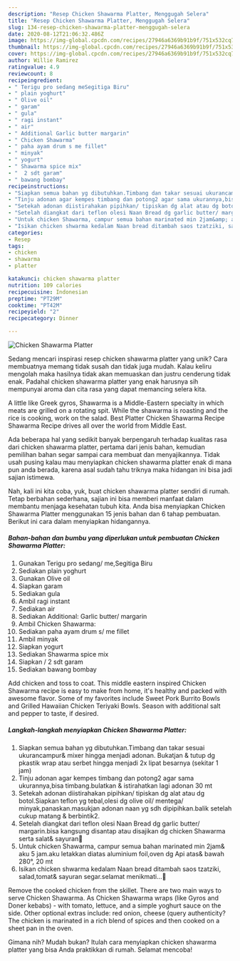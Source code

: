 ```yaml
---
description: "Resep Chicken Shawarma Platter, Menggugah Selera"
title: "Resep Chicken Shawarma Platter, Menggugah Selera"
slug: 134-resep-chicken-shawarma-platter-menggugah-selera
date: 2020-08-12T21:06:32.486Z
image: https://img-global.cpcdn.com/recipes/27946a6369b91b9f/751x532cq70/chicken-shawarma-platter-foto-resep-utama.jpg
thumbnail: https://img-global.cpcdn.com/recipes/27946a6369b91b9f/751x532cq70/chicken-shawarma-platter-foto-resep-utama.jpg
cover: https://img-global.cpcdn.com/recipes/27946a6369b91b9f/751x532cq70/chicken-shawarma-platter-foto-resep-utama.jpg
author: Willie Ramirez
ratingvalue: 4.9
reviewcount: 8
recipeingredient:
- " Terigu pro sedang meSegitiga Biru"
- " plain yoghurt"
- " Olive oil"
- " garam"
- " gula"
- " ragi instant"
- " air"
- " Additional Garlic butter margarin"
- " Chicken Shawarma"
- " paha ayam drum s me fillet"
- " minyak"
- " yogurt"
- " Shawarma spice mix"
- "  2 sdt garam"
- " bawang bombay"
recipeinstructions:
- "Siapkan semua bahan yg dibutuhkan.Timbang dan takar sesuai ukurancampur&amp; mixer hingga menjadi adonan. Bukatjan &amp; tutup dg pkastik wrap atau serbet hingga menjadi 2x lipat besarnya (sekitar 1 jam)"
- "Tinju adonan agar kempes timbang dan potong2 agar sama ukurannya,bisa timbang.bulatkan &amp; istirahatkan lagi adonan 30 mt"
- "Setekah adonan diistirahakan pipihkan/ tipiskan dg alat atau dg botol.Siapkan teflon yg tebal,olesi dg olive oil/ mentega/ minyak,panaskan.masukjan adonan naan yg sdh dipipihkan.balik setelah cukup matang &amp; berbintik2."
- "Setelah diangkat dari teflon olesi Naan Bread dg garlic butter/ margarin.bisa kangsung disantap atau disajikan dg chicken Shawarma serta salat&amp; sayuran🍪"
- "Untuk chicken Shawarma, campur semua bahan marinated min 2jam&amp; aku 5 jam.aku letakkan diatas aluminium foil,oven dg Api atas&amp; bawah 280°, 20 mt"
- "Isikan chicken shwarma kedalam Naan bread ditambah saos tzatziki, salad,tomat&amp; sayuran segar.selamat menikmati...🌮"
categories:
- Resep
tags:
- chicken
- shawarma
- platter

katakunci: chicken shawarma platter 
nutrition: 109 calories
recipecuisine: Indonesian
preptime: "PT29M"
cooktime: "PT42M"
recipeyield: "2"
recipecategory: Dinner

---
```



![Chicken Shawarma Platter](https://img-global.cpcdn.com/recipes/27946a6369b91b9f/751x532cq70/chicken-shawarma-platter-foto-resep-utama.jpg)

Sedang mencari inspirasi resep chicken shawarma platter yang unik? Cara membuatnya memang tidak susah dan tidak juga mudah. Kalau keliru mengolah maka hasilnya tidak akan memuaskan dan justru cenderung tidak enak. Padahal chicken shawarma platter yang enak harusnya sih mempunyai aroma dan cita rasa yang dapat memancing selera kita.

A little like Greek gyros, Shawarma is a Middle-Eastern specialty in which meats are grilled on a rotating spit. While the shawarma is roasting and the rice is cooking, work on the salad. Best Platter Chicken Shawarma Recipe Shawarma Recipe drives all over the world from Middle East.

Ada beberapa hal yang sedikit banyak berpengaruh terhadap kualitas rasa dari chicken shawarma platter, pertama dari jenis bahan, kemudian pemilihan bahan segar sampai cara membuat dan menyajikannya. Tidak usah pusing kalau mau menyiapkan chicken shawarma platter enak di mana pun anda berada, karena asal sudah tahu triknya maka hidangan ini bisa jadi sajian istimewa.


Nah, kali ini kita coba, yuk, buat chicken shawarma platter sendiri di rumah. Tetap berbahan sederhana, sajian ini bisa memberi manfaat dalam membantu menjaga kesehatan tubuh kita. Anda bisa menyiapkan Chicken Shawarma Platter menggunakan 15 jenis bahan dan 6 tahap pembuatan. Berikut ini cara dalam menyiapkan hidangannya.

<!--inarticleads1-->

##### Bahan-bahan dan bumbu yang diperlukan untuk pembuatan Chicken Shawarma Platter:

1. Gunakan  Terigu pro sedang/ me,Segitiga Biru
1. Sediakan  plain yoghurt
1. Gunakan  Olive oil
1. Siapkan  garam
1. Sediakan  gula
1. Ambil  ragi instant
1. Sediakan  air
1. Sediakan  Additional: Garlic butter/ margarin
1. Ambil  Chicken Shawarma:
1. Sediakan  paha ayam drum s/ me fillet
1. Ambil  minyak
1. Siapkan  yogurt
1. Sediakan  Shawarma spice mix
1. Siapkan  / 2 sdt garam
1. Sediakan  bawang bombay


Add chicken and toss to coat. This middle eastern inspired Chicken Shawarma recipe is easy to make from home, it&#39;s healthy and packed with awesome flavor. Some of my favorites include Sweet Pork Burrito Bowls and Grilled Hawaiian Chicken Teriyaki Bowls. Season with additional salt and pepper to taste, if desired. 

<!--inarticleads2-->

##### Langkah-langkah menyiapkan Chicken Shawarma Platter:

1. Siapkan semua bahan yg dibutuhkan.Timbang dan takar sesuai ukurancampur&amp; mixer hingga menjadi adonan. Bukatjan &amp; tutup dg pkastik wrap atau serbet hingga menjadi 2x lipat besarnya (sekitar 1 jam)
1. Tinju adonan agar kempes timbang dan potong2 agar sama ukurannya,bisa timbang.bulatkan &amp; istirahatkan lagi adonan 30 mt
1. Setekah adonan diistirahakan pipihkan/ tipiskan dg alat atau dg botol.Siapkan teflon yg tebal,olesi dg olive oil/ mentega/ minyak,panaskan.masukjan adonan naan yg sdh dipipihkan.balik setelah cukup matang &amp; berbintik2.
1. Setelah diangkat dari teflon olesi Naan Bread dg garlic butter/ margarin.bisa kangsung disantap atau disajikan dg chicken Shawarma serta salat&amp; sayuran🍪
1. Untuk chicken Shawarma, campur semua bahan marinated min 2jam&amp; aku 5 jam.aku letakkan diatas aluminium foil,oven dg Api atas&amp; bawah 280°, 20 mt
1. Isikan chicken shwarma kedalam Naan bread ditambah saos tzatziki, salad,tomat&amp; sayuran segar.selamat menikmati...🌮


Remove the cooked chicken from the skillet. There are two main ways to serve Chicken Shawarma. As Chicken Shawarma wraps (like Gyros and Doner kebabs) - with tomato, lettuce, and a simple yoghurt sauce on the side. Other optional extras include: red onion, cheese (query authenticity? The chicken is marinated in a rich blend of spices and then cooked on a sheet pan in the oven. 

Gimana nih? Mudah bukan? Itulah cara menyiapkan chicken shawarma platter yang bisa Anda praktikkan di rumah. Selamat mencoba!
